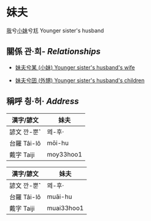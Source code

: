 # 妹夫
[我](member1.md)兮[小妹](member7.md)兮尪
Younger sister's husband

## 關係 관·희- _Relationships_

- [妹夫兮某 (小妹) Younger sister's husband's wife](member7.md)

- [妹夫兮囝 (外甥) Younger sister's husband's children](member25.md)



## 稱呼 칑·허· _Address_

漢字/諺文 | 妹夫
--- | ---
諺文 깐-뿐ˆ | ᄆᆀ-후·
台羅 Tâi-lô | mōi-hu
戴字 Taiji | moy33hoo1


漢字/諺文 | 妹夫
--- | ---
諺文 깐-뿐ˆ | ᄆᆀ-후·
台羅 Tâi-lô | muāi-hu
戴字 Taiji | muai33hoo1


